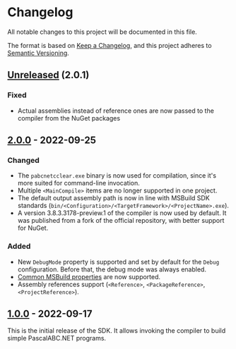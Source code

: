 ﻿Changelog
=========

All notable changes to this project will be documented in this file.

The format is based on [Keep a Changelog](https://keepachangelog.com/en/1.0.0/), and this project adheres to [Semantic Versioning](https://semver.org/spec/v2.0.0.html).

## [Unreleased] (2.0.1)
### Fixed
- Actual assemblies instead of reference ones are now passed to the compiler from the NuGet packages

## [2.0.0] - 2022-09-25
### Changed
- The `pabcnetcclear.exe` binary is now used for compilation, since it's more suited for command-line invocation.
- Multiple `<MainCompile>` items are no longer supported in one project.
- The default output assembly path is now in line with MSBuild SDK standards (`bin/<Configuration>/<TargetFramework>/<ProjectName>.exe`).
- A version 3.8.3.3178-preview.1 of the compiler is now used by default. It was published from a fork of the official repository, with better support for NuGet.

### Added
- New `DebugMode` property is supported and set by default for the `Debug` configuration. Before that, the debug mode was always enabled.
- [Common MSBuild properties](https://learn.microsoft.com/en-us/visualstudio/msbuild/common-msbuild-project-properties?view=vs-2022) are now supported.
- Assembly references support (`<Reference>`, `<PackageReference>`, `<ProjectReference>`).

## [1.0.0] - 2022-09-17
This is the initial release of the SDK. It allows invoking the compiler to build simple PascalABC.NET programs.

[1.0.0]: https://github.com/ForNeVeR/PascalABC.NET.SDK/releases/tag/v1.0.0
[2.0.0]: https://github.com/ForNeVeR/PascalABC.NET.SDK/releases/tag/v2.0.0
[Unreleased]: https://github.com/ForNeVeR/PascalABC.NET.SDK/compare/v2.0.0...HEAD
